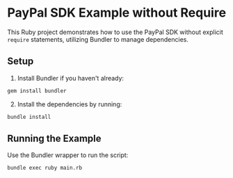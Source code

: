 # PayPal SDK Example without Require

This Ruby project demonstrates how to use the PayPal SDK without explicit `require` statements, utilizing Bundler to manage dependencies.

## Setup

1. Install Bundler if you haven't already:
```bash
gem install bundler
```

2. Install the dependencies by running:
```bash
bundle install
```

## Running the Example

Use the Bundler wrapper to run the script:
```bash
bundle exec ruby main.rb
```
